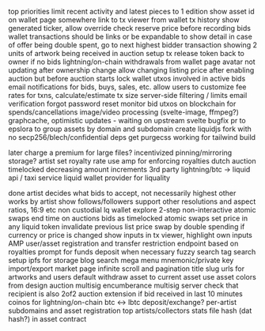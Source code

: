 top priorities
limit recent activity and latest pieces to 1 edition
show asset id on wallet page somewhere
link to tx viewer from wallet tx history
show generated ticker, allow override
check reserve price before recording bids
wallet transactions should be links or be expandable to show detail
in case of offer being double spent, go to next highest bidder
transaction showing 2 units of artwork being received in auction setup tx
release token back to owner if no bids
lightning/on-chain withdrawals from wallet page
avatar not updating after ownership change
allow changing listing price after enabling auction but before auction starts
lock wallet utxos involved in active bids
email notifications for bids, buys, sales, etc.
allow users to customize fee rates for txns, calculate/estimate tx size
server-side filtering / limits
email verification
forgot password reset
monitor bid utxos on blockchain for spends/cancellations
image/video processing (svelte-image, ffmpeg?)
graphcache, optimistic updates - waiting on upstream svelte bugfix
pr to epslora to group assets by domain and subdomain
create liquidjs fork with no secp256/blech/confidential deps
get purgecss working for tailwind build


later
charge a premium for large files? incentivized pinning/mirroring storage?
artist set royalty rate
use amp for enforcing royalties
dutch auction timelocked decreasing amount increments
3rd party lightning/btc -> liquid api / taxi service
liquid wallet provider for liquality

done
artist decides what bids to accept, not necessarily highest
other works by artist
show follows/followers
support other resolutions and aspect ratios, 16:9 etc
non custodial lq wallet
explore 2-step non-interactive atomic swaps
end time on auctions
bids as timelocked atomic swaps
set price in any liquid token
invalidate previous list price swap by double spending if currency or price is changed
show inputs in tx viewer, highlight own inputs
AMP user/asset registration and transfer restriction endpoint based on royalties
prompt for funds deposit when necessary
fuzzy search
tag search
setup ipfs for storage
blog
search mega menu
mnemonic/private key import/export
market page infinite scroll and pagination
title slug urls for artworks and users
default withdraw asset to current asset
use asset colors from design
auction multisig encumberance
multisig server check that recipient is also 2of2
auction extension if bid received in last 10 minutes
coinos for lightning/on-chain btc <-> lbtc deposit/exchange?
per-artist subdomains and asset registration
top artists/collectors stats
file hash (dat hash?) in asset contract
